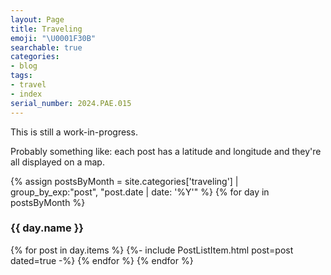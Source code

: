 ```yaml
---
layout: Page
title: Traveling
emoji: "\U0001F30B"
searchable: true
categories:
- blog
tags:
- travel
- index
serial_number: 2024.PAE.015
---
```

This is still a work-in-progress.

Probably something like: each post has a latitude and longitude and they're all displayed on a map.

{% assign postsByMonth = 
site.categories['traveling'] | group_by_exp:"post", "post.date | date: '%Y'" %}
{% for day in postsByMonth %}
  <h3 id="{{ day.name }}">{{ day.name }}</h3>
  {% for post in day.items %}
  {%- include PostListItem.html post=post dated=true -%}
  {% endfor %}
{% endfor %}
